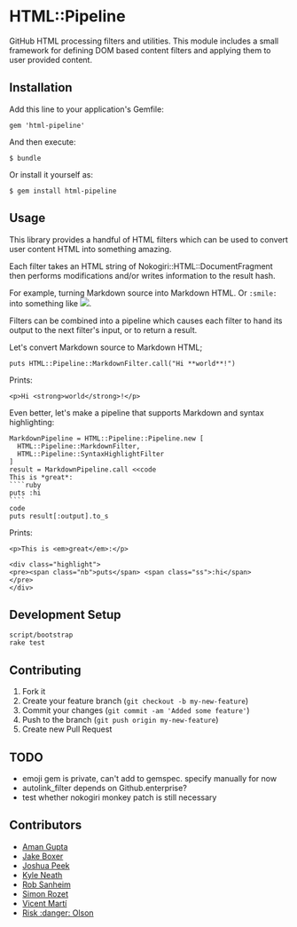 # HTML::Pipeline

GitHub HTML processing filters and utilities. This module includes a small
framework for defining DOM based content filters and applying them to user
provided content.

## Installation

Add this line to your application's Gemfile:

    gem 'html-pipeline'

And then execute:

    $ bundle

Or install it yourself as:

    $ gem install html-pipeline

## Usage

This library provides a handful of HTML filters which can be used to convert
user content HTML into something amazing.

Each filter takes an HTML string of Nokogiri::HTML::DocumentFragment then
performs modifications and/or writes information to the result hash.

For example, turning Markdown source into Markdown HTML. Or `:smile:` into
something like <img src='/emoji/smile.png'>.

Filters can be combined into a pipeline which causes each filter to hand
its output to the next filter's input, or to return a result.

Let's convert Markdown source to Markdown HTML;

    puts HTML::Pipeline::MarkdownFilter.call("Hi **world**!")

Prints:

    <p>Hi <strong>world</strong>!</p>

Even better, let's make a pipeline that supports Markdown and syntax
highlighting:

    MarkdownPipeline = HTML::Pipeline::Pipeline.new [
      HTML::Pipeline::MarkdownFilter,
      HTML::Pipeline::SyntaxHighlightFilter
    ]
    result = MarkdownPipeline.call <<code
    This is *great*:
    ````ruby
    puts :hi
    ````
    code
    puts result[:output].to_s

Prints:

    <p>This is <em>great</em>:</p>

    <div class="highlight">
    <pre><span class="nb">puts</span> <span class="ss">:hi</span>
    </pre>
    </div>

## Development Setup

```
script/bootstrap
rake test
```

## Contributing

1. Fork it
2. Create your feature branch (`git checkout -b my-new-feature`)
3. Commit your changes (`git commit -am 'Added some feature'`)
4. Push to the branch (`git push origin my-new-feature`)
5. Create new Pull Request


## TODO

* emoji gem is private, can't add to gemspec. specify manually for now
* autolink_filter depends on Github.enterprise?
* test whether nokogiri monkey patch is still necessary

## Contributors

* [Aman Gupta](aman@tmm1.net)
* [Jake Boxer](jake@github.com)
* [Joshua Peek](josh@joshpeek.com)
* [Kyle Neath](kneath@gmail.com)
* [Rob Sanheim](rsanheim@gmail.com)
* [Simon Rozet](simon@rozet.name)
* [Vicent Martí](tanoku@gmail.com)
* [Risk :danger: Olson](technoweenie@gmail.com)
